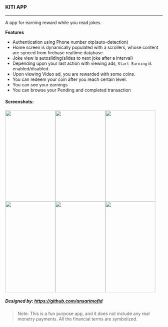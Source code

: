 ### KITI APP
---
A app for earning reward while you read jokes.

**Features**
 - Authentication using Phone number otp(auto-detection)
 - Home screen is dynamically populated with a scrollers, whose content are synced from firebase realtime database
 - Joke view is autosliding(slides to next joke after a interval)
 - Depending upon your last action with viewing ads, `Start Earning` is enabled/disabled.
 - Upon viewing Video ad, you are rewarded with some coins.
 - You can redeem your coin after you reach certain level.
 - You can see your earnings
 - You can browse your Pending and completed transaction
#### Screenshots:
<img src="https://github.com/bxute/KitiApp/blob/master/screenshots/login.png" width="160px" height="290px"><img src="https://github.com/bxute/KitiApp/blob/master/screenshots/otp.png" width="160px" height="290px"><img src="https://github.com/bxute/KitiApp/blob/master/screenshots/home.png" width="160px" height="290px"><img src="https://github.com/bxute/KitiApp/blob/master/screenshots/profile.png" width="160px" height="290px"><img src="https://github.com/bxute/KitiApp/blob/master/screenshots/earning.png" width="160px" height="290px"><img src="https://github.com/bxute/KitiApp/blob/master/screenshots/pending_trans.png" width="160px" height="290px">

##### Designed by: https://github.com/ansarimofid

>Note: This is a fun purpose app, and it does not include any real monetry payments. All the financial terms are symbolized.